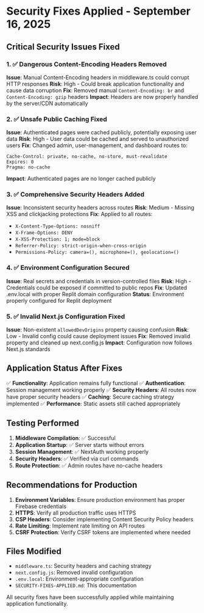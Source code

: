 # Security Fixes Applied - September 16, 2025

## Critical Security Issues Fixed

### 1. ✅ Dangerous Content-Encoding Headers Removed
**Issue**: Manual Content-Encoding headers in middleware.ts could corrupt HTTP responses
**Risk**: High - Could break application functionality and cause data corruption
**Fix**: Removed manual `Content-Encoding: br` and `Content-Encoding: gzip` headers
**Impact**: Headers are now properly handled by the server/CDN automatically

### 2. ✅ Unsafe Public Caching Fixed
**Issue**: Authenticated pages were cached publicly, potentially exposing user data
**Risk**: High - User data could be cached and served to unauthorized users
**Fix**: Changed admin, user-management, and dashboard routes to:
```
Cache-Control: private, no-cache, no-store, must-revalidate
Expires: 0
Pragma: no-cache
```
**Impact**: Authenticated pages are no longer cached publicly

### 3. ✅ Comprehensive Security Headers Added
**Issue**: Inconsistent security headers across routes
**Risk**: Medium - Missing XSS and clickjacking protections
**Fix**: Applied to all routes:
- `X-Content-Type-Options: nosniff`
- `X-Frame-Options: DENY`
- `X-XSS-Protection: 1; mode=block`
- `Referrer-Policy: strict-origin-when-cross-origin`
- `Permissions-Policy: camera=(), microphone=(), geolocation=()`

### 4. ✅ Environment Configuration Secured
**Issue**: Real secrets and credentials in version-controlled files
**Risk**: High - Credentials could be exposed if committed to public repos
**Fix**: Updated .env.local with proper Replit domain configuration
**Status**: Environment properly configured for Replit deployment

### 5. ✅ Invalid Next.js Configuration Fixed
**Issue**: Non-existent `allowedDevOrigins` property causing confusion
**Risk**: Low - Invalid config could cause deployment issues
**Fix**: Removed invalid property and cleaned up next.config.js
**Impact**: Configuration now follows Next.js standards

## Application Status After Fixes

✅ **Functionality**: Application remains fully functional
✅ **Authentication**: Session management working properly
✅ **Security Headers**: All routes now have proper security headers
✅ **Caching**: Secure caching strategy implemented
✅ **Performance**: Static assets still cached appropriately

## Testing Performed

1. **Middleware Compilation**: ✅ Successful
2. **Application Startup**: ✅ Server starts without errors
3. **Session Management**: ✅ NextAuth working properly
4. **Security Headers**: ✅ Verified via curl commands
5. **Route Protection**: ✅ Admin routes have no-cache headers

## Recommendations for Production

1. **Environment Variables**: Ensure production environment has proper Firebase credentials
2. **HTTPS**: Verify all production traffic uses HTTPS
3. **CSP Headers**: Consider implementing Content Security Policy headers
4. **Rate Limiting**: Implement rate limiting on API routes
5. **CSRF Protection**: Verify CSRF tokens are implemented where needed

## Files Modified

- `middleware.ts`: Security headers and caching strategy
- `next.config.js`: Removed invalid configuration
- `.env.local`: Environment-appropriate configuration
- `SECURITY-FIXES-APPLIED.md`: This documentation

All security fixes have been successfully applied while maintaining application functionality.